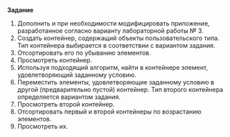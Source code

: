 **Задание**
1. Дополнить и при необходимости модифицировать приложение, разработанное согласно варианту лабораторной работы № 3.
2. Создать контейнер, содержащий объекты пользовательского типа.
Тип контейнера выбирается в соответствии с вариантом задания.
3. Отсортировать его по убыванию элементов.
4. Просмотреть контейнер.
5. Используя подходящий алгоритм, найти в контейнере элемент,
удовлетворяющий заданному условию.
6. Переместить элементы, удовлетворяющие заданному условию в другой (предварительно пустой) контейнер. Тип второго контейнера определяется вариантом задания.
7. Просмотреть второй контейнер.
8. Отсортировать первый и второй контейнеры по возрастанию
элементов.
9. Просмотреть их.